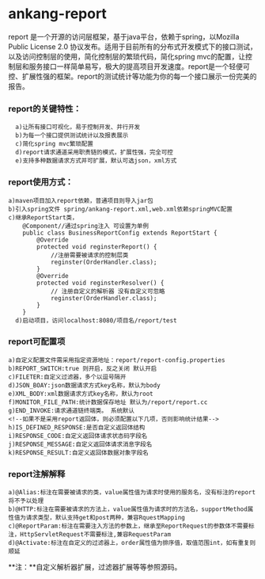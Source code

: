 
# ankang-report
report 是一个开源的访问层框架，基于java平台，依赖于spring，以Mozilla Public License 2.0 协议发布。适用于目前所有的分布式开发模式下的接口测试，以及访问控制层的使用，简化控制层的繁琐代码，简化spring mvc的配置，让控制层和服务接口一样简单易写，极大的提高项目开发速度。report是一个轻便可控、扩展性强的框架。report的测试统计等功能为你的每一个接口展示一份完美的报告。
 

### **report的关键特性：**

	  a)让所有接口可视化，易于控制开发、并行开发
	  b)为每一个接口提供测试统计以及报表展示
	  c)简化spring mvc繁琐配置
      d)report请求通道采用职责链的模式，扩展性强，完全可控
      e)支持多种数据请求方式并可扩展，默认可选json，xml方式

  

### report使用方式：
    a)maven项目加入report依赖，普通项目则导入jar包
    b)引入spring文件 spring/ankang-report.xml,web.xml依赖springMVC配置
    c)继承ReportStart类，
        @Component//通过spring注入 可设置为单例
        public class BusinessReportConfig extends ReportStart {
        	@Override
        	protected void reginsterReport() {
        		//注册需要被请求的控制层类
        		reginster(OrderHandler.class);
        	}
        	@Override
        	protected void reginsterResolver() {
        		// 注册自定义的解析器 没有自定义可忽略
        		reginster(OrderHandler.class);
        	}
        }
      d)启动项目，访问localhost:8080/项目名/report/test

### report可配置项
    a)自定义配置文件需采用指定资源地址：report/report-config.properties
    b)REPORT_SWITCH:true 则开启，反之关闭 默认开启
    c)FILETER:自定义过滤器，多个以逗号隔开
    d)JSON_BOAY:json数据请求方式key名称，默认为body
    e)XML_BODY:xml数据请求方式key名称，默认为root
    f)MONITOR_FILE_PATH:统计数据保存地址 默认为/report/report.cc
    g)END_INVOKE:请求通道链终端类。 系统默认
    <!--如果不是采用report返回体，则必须配置以下几项，否则影响统计结果-->
    h)IS_DEFINED_RESPONSE:是否自定义返回体结构
    i)RESPONSE_CODE:自定义返回体请求状态码字段名
    j)RESPONSE_MESSAGE:自定义返回体请求消息字段名
    k)RESPONSE_RESULT:自定义返回体数据对象字段名
    
### report注解解释
    a)@Alias:标注在需要被请求的类，value属性值为请求时使用的服务名，没有标注的report将不予以处理
    b)@HTTP:标注在需要被请求的方法上，value属性值为请求时的方法名，supportMethod属性值为请求类型，默认支持get和post两种，兼容RquestMapping
    c)@ReportParam:标注在需要注入方法的参数上，继承至ReportRequest的参数体不需要标注，HttpServletRequest不需要标注,兼容RequestParam
    d)@Activate:标注在自定义的过滤器上，order属性值为排序值，取值范围int，如有重复则顺延
    


**注：**自定义解析器扩展，过滤器扩展等等参照源码。


